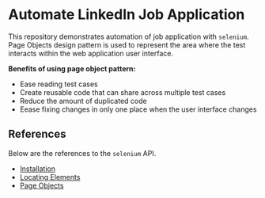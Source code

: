 # Automate LinkedIn Job Application
This repository demonstrates automation of job application with `selenium`. Page Objects design pattern is used to represent the area where the test interacts within the web application user interface.

**Benefits of using page object pattern:**
- Ease reading test cases
- Create reusable code that can share across multiple test cases
- Reduce the amount of duplicated code
- Eease fixing changes in only one place when the user interface changes

## References
Below are the references to the `selenium` API.
- [Installation](https://selenium-python.readthedocs.io/installation.html#:~:text=1.-,Installation,-%C2%B6)
- [Locating Elements](https://selenium-python.readthedocs.io/locating-elements.html#:~:text=4.-,Locating%20Elements,-%C2%B6)
- [Page Objects](https://selenium-python.readthedocs.io/page-objects.html#:~:text=6.-,Page%20Objects,-%C2%B6)